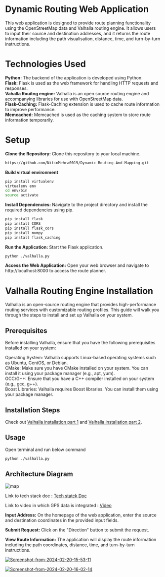 # Dynamic Routing Web Application
This web application is designed to provide route planning functionality using the OpenStreetMap data and Valhalla routing engine. It allows users to input their source and destination addresses, and it returns the route information including the path visualisation, distance, time, and turn-by-turn instructions.

# Technologies Used
**Python:** The backend of the application is developed using Python.\
**Flask:** Flask is used as the web framework for handling HTTP requests and responses.\
**Vahalla Rouitng engine:** Valhalla is an open source routing engine and accompanying libraries for use with OpenStreetMap data.\
**Flask-Caching:** Flask-Caching extension is used to cache route information to improve performance.\
**Memcached:** Memcached is used as the caching system to store route information temporarily.

# Setup
**Clone the Repository:** Clone this repository to your local machine.

```bash
https://github.com/NitinMehra0019/Dynamic-Routing-And-Mapping.git
```
**Build virtual environment**
```bash
pip install virtualenv
virtualenv env
cd env/bin
source activate
```
**Install Dependencies:** Navigate to the project directory and install the required dependencies using pip.
```bash
pip install flask
pip install CORS
pip install flask_cors
pip install numpy
pip install flask_caching
```
**Run the Application:** Start the Flask application.

```bash
python ./valhalla.py
```

**Access the Web Application:** Open your web browser and navigate to http://localhost:8000 to access the route planner.



# Valhalla Routing Engine Installation
Valhalla is an open-source routing engine that provides high-performance routing services with customizable routing profiles. This guide will walk you through the steps to install and set up Valhalla on your system.

## Prerequisites
Before installing Valhalla, ensure that you have the following prerequisites installed on your system:

Operating System: Valhalla supports Linux-based operating systems such as Ubuntu, CentOS, or Debian.\
CMake: Make sure you have CMake installed on your system. You can install it using your package manager (e.g., apt, yum).\
GCC/G++: Ensure that you have a C++ compiler installed on your system (e.g., gcc, g++).\
Boost Libraries: Valhalla requires Boost libraries. You can install them using your package manager.

## Installation Steps
Check out [Valhalla installation part 1](https://wiki.jangoo.us:3443/en/jangoo/Dynamic_Routing/Valhalla_Install/Valhalla_install_part_1) and [Valhalla installation part 2](https://wiki.jangoo.us:3443/en/jangoo/Dynamic_Routing/Valhalla_Install/Valhalla_install_part_2).

## Usage
Open terminal and run below command
```bash
python ./valhalla.py
```

## Architecture Diagram
![map](https://github.com/NitinMehra0019/Dynamic-Routing-And-Mapping/assets/84515402/37eb7ee8-b066-4b1d-b79a-711acfa72e14)

Link to tech stack doc : [Tech statck Doc](https://drive.google.com/file/d/1u7xB7V71RALhngYwVXjdgTsBiRLa55fu/view?usp=sharing)

Link to video in which GPS data is integrated : [Video](https://drive.google.com/file/d/1XTwU49nhMbhl85bosQ66gIvOMrr1ilj7/view?usp=sharing)

**Input Address:** On the homepage of the web application, enter the source and destination coordinates in the provided input fields.

**Submit Request:** Click on the "Direction" button to submit the request.

**View Route Information:** The application will display the route information including the path coordinates, distance, time, and turn-by-turn instructions.

<a href="https://ibb.co/6Rsvm6P"><img src="https://i.ibb.co/99YwNRT/Screenshot-from-2024-02-20-15-53-11.png" alt="Screenshot-from-2024-02-20-15-53-11" border="0"></a>

<a href="https://ibb.co/jwzzxMj"><img src="https://i.ibb.co/09KKWMz/Screenshot-from-2024-02-20-16-02-14.png" alt="Screenshot-from-2024-02-20-16-02-14" border="0"></a>












